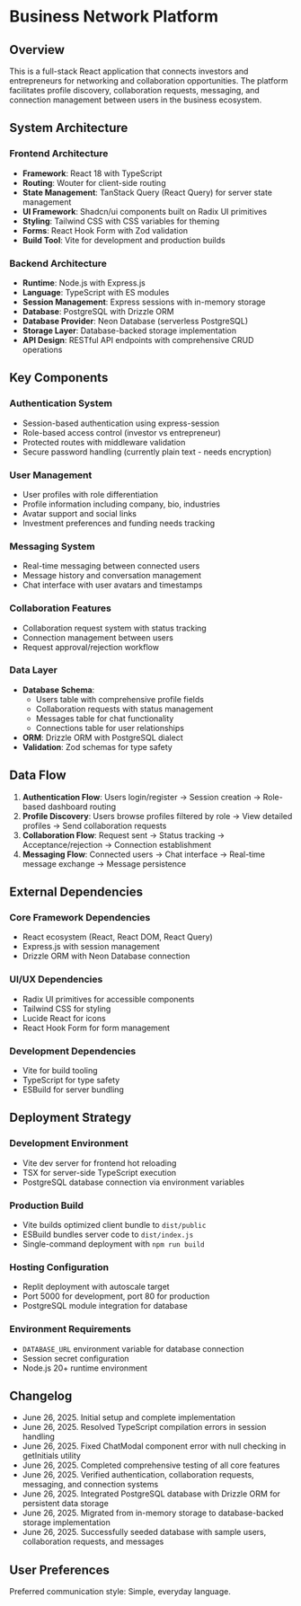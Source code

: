 # Business Network Platform

## Overview

This is a full-stack React application that connects investors and entrepreneurs for networking and collaboration opportunities. The platform facilitates profile discovery, collaboration requests, messaging, and connection management between users in the business ecosystem.

## System Architecture

### Frontend Architecture
- **Framework**: React 18 with TypeScript
- **Routing**: Wouter for client-side routing
- **State Management**: TanStack Query (React Query) for server state management
- **UI Framework**: Shadcn/ui components built on Radix UI primitives
- **Styling**: Tailwind CSS with CSS variables for theming
- **Forms**: React Hook Form with Zod validation
- **Build Tool**: Vite for development and production builds

### Backend Architecture
- **Runtime**: Node.js with Express.js
- **Language**: TypeScript with ES modules
- **Session Management**: Express sessions with in-memory storage
- **Database**: PostgreSQL with Drizzle ORM
- **Database Provider**: Neon Database (serverless PostgreSQL)
- **Storage Layer**: Database-backed storage implementation
- **API Design**: RESTful API endpoints with comprehensive CRUD operations

## Key Components

### Authentication System
- Session-based authentication using express-session
- Role-based access control (investor vs entrepreneur)
- Protected routes with middleware validation
- Secure password handling (currently plain text - needs encryption)

### User Management
- User profiles with role differentiation
- Profile information including company, bio, industries
- Avatar support and social links
- Investment preferences and funding needs tracking

### Messaging System
- Real-time messaging between connected users
- Message history and conversation management
- Chat interface with user avatars and timestamps

### Collaboration Features
- Collaboration request system with status tracking
- Connection management between users
- Request approval/rejection workflow

### Data Layer
- **Database Schema**: 
  - Users table with comprehensive profile fields
  - Collaboration requests with status management
  - Messages table for chat functionality
  - Connections table for user relationships
- **ORM**: Drizzle ORM with PostgreSQL dialect
- **Validation**: Zod schemas for type safety

## Data Flow

1. **Authentication Flow**: Users login/register → Session creation → Role-based dashboard routing
2. **Profile Discovery**: Users browse profiles filtered by role → View detailed profiles → Send collaboration requests
3. **Collaboration Flow**: Request sent → Status tracking → Acceptance/rejection → Connection establishment
4. **Messaging Flow**: Connected users → Chat interface → Real-time message exchange → Message persistence

## External Dependencies

### Core Framework Dependencies
- React ecosystem (React, React DOM, React Query)
- Express.js with session management
- Drizzle ORM with Neon Database connection

### UI/UX Dependencies
- Radix UI primitives for accessible components
- Tailwind CSS for styling
- Lucide React for icons
- React Hook Form for form management

### Development Dependencies
- Vite for build tooling
- TypeScript for type safety
- ESBuild for server bundling

## Deployment Strategy

### Development Environment
- Vite dev server for frontend hot reloading
- TSX for server-side TypeScript execution
- PostgreSQL database connection via environment variables

### Production Build
- Vite builds optimized client bundle to `dist/public`
- ESBuild bundles server code to `dist/index.js`
- Single-command deployment with `npm run build`

### Hosting Configuration
- Replit deployment with autoscale target
- Port 5000 for development, port 80 for production
- PostgreSQL module integration for database

### Environment Requirements
- `DATABASE_URL` environment variable for database connection
- Session secret configuration
- Node.js 20+ runtime environment

## Changelog
- June 26, 2025. Initial setup and complete implementation
- June 26, 2025. Resolved TypeScript compilation errors in session handling
- June 26, 2025. Fixed ChatModal component error with null checking in getInitials utility
- June 26, 2025. Completed comprehensive testing of all core features
- June 26, 2025. Verified authentication, collaboration requests, messaging, and connection systems
- June 26, 2025. Integrated PostgreSQL database with Drizzle ORM for persistent data storage
- June 26, 2025. Migrated from in-memory storage to database-backed storage implementation
- June 26, 2025. Successfully seeded database with sample users, collaboration requests, and messages

## User Preferences

Preferred communication style: Simple, everyday language.